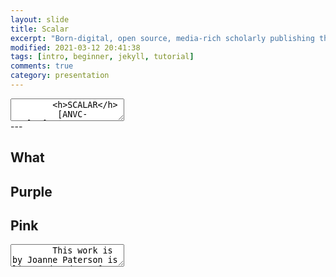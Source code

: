 ```yaml
---
layout: slide
title: Scalar
excerpt: "Born-digital, open source, media-rich scholarly publishing that's as easy as blogging"
modified: 2021-03-12 20:41:38
tags: [intro, beginner, jekyll, tutorial]
comments: true
category: presentation
---
```

<section data-markdown>
	<textarea data-template>
		<h>SCALAR</h>
		 [ANVC-Scalar](https://scalar.me/anvc/scalar/)
	</textarea>
</section>
---
<section data-markdown>
	<script type="text/template">
    - Free, open source, scholarly publishing platform <!-- .element: class="fragment" data-fragment-index="2" -->
    - Non-linear <!-- .element: class="fragment" data-fragment-index="1" -->
		- Media rich <!-- .element: class="fragment" data-fragment-index="1" -->
  </script>
</section>

<section data-background-image="https://live.staticflickr.com/65535/49705644698_b047084b4f_b.jpg">
  <h2>What</h2>
	<script type="text/template">
    - Suuports annontation <!-- .element: class="fragment" data-fragment-index="2" -->
    - As easy to use as most blogging software <!-- .element: class="fragment" data-fragment-index="1" -->
		- Supports collaborative writing <!-- .element: class="fragment" data-fragment-index="1" -->
  </script>
</section>

<section data-background-image="https://live.staticflickr.com/3859/14422655820_79f3f610e2_b.jpg">
  <h2>Purple</h2>
</section>

<section data-background-image="https://live.staticflickr.com/65535/50172192597_79773567d1_b.jpg">
  <h2>Pink</h2>
</section>
<section data-markdown>
	<textarea data-template>
		This work is by Joanne Paterson is licensed under a [CC-BY](http://creativecommons.org/licenses/by/4.0/)
    Creative Commons Attribution 4.0 International License.
	</textarea>
</section>
